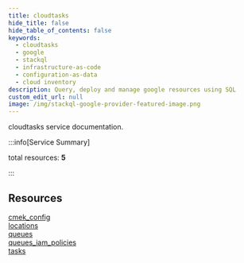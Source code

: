 ```yaml
---
title: cloudtasks
hide_title: false
hide_table_of_contents: false
keywords:
  - cloudtasks
  - google
  - stackql
  - infrastructure-as-code
  - configuration-as-data
  - cloud inventory
description: Query, deploy and manage google resources using SQL
custom_edit_url: null
image: /img/stackql-google-provider-featured-image.png
---
```


cloudtasks service documentation.

:::info[Service Summary]

total resources: __5__  

:::

## Resources
<div class="row">
<div class="providerDocColumn">
<a href="/cloudtasks/cmek_config/">cmek_config</a><br />
<a href="/cloudtasks/locations/">locations</a><br />
<a href="/cloudtasks/queues/">queues</a>
</div>
<div class="providerDocColumn">
<a href="/cloudtasks/queues_iam_policies/">queues_iam_policies</a><br />
<a href="/cloudtasks/tasks/">tasks</a>
</div>
</div>